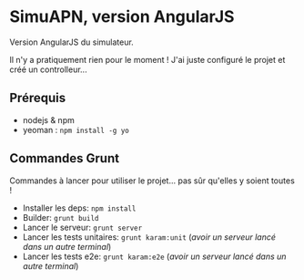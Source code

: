 # SimuAPN, version AngularJS #

Version AngularJS du simulateur.

Il n'y a pratiquement rien pour le moment !
J'ai juste configuré le projet et créé un controlleur...

## Prérequis ##

 * nodejs & npm
 * yeoman : ```npm install -g yo```
 
## Commandes Grunt ##

Commandes à lancer pour utiliser le projet... pas sûr qu'elles y soient toutes !

 * Installer les deps: ```npm install```
 * Builder: ```grunt build```
 * Lancer le serveur: ```grunt server```
 * Lancer les tests unitaires: ```grunt karam:unit``` (*avoir un serveur lancé dans un autre terminal*)
 * Lancer les tests e2e: ```grunt karam:e2e``` (*avoir un serveur lancé dans un autre terminal*)
 
